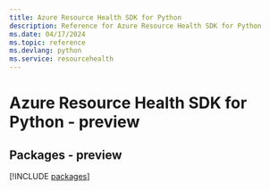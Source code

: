 ```yaml
---
title: Azure Resource Health SDK for Python
description: Reference for Azure Resource Health SDK for Python
ms.date: 04/17/2024
ms.topic: reference
ms.devlang: python
ms.service: resourcehealth
---
```

# Azure Resource Health SDK for Python - preview
## Packages - preview
[!INCLUDE [packages](resource-health-index.md)]